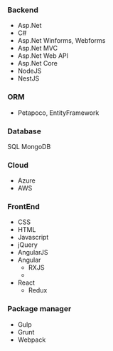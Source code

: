 ### Backend
- Asp.Net
- C#
- Asp.Net Winforms, Webforms
- Asp.Net MVC
- Asp.Net Web API
- Asp.Net Core
- NodeJS
- NestJS

### ORM
- Petapoco, EntityFramework

### Database
SQL
MongoDB

### Cloud
- Azure
- AWS

### FrontEnd
- CSS
- HTML
- Javascript
- jQuery
- AngularJS
- Angular
	- RXJS
    - 
- React
	- Redux

### Package manager
- Gulp
- Grunt
- Webpack


